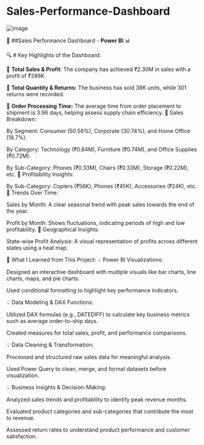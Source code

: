 # Sales-Performance-Dashboard

![image](https://github.com/user-attachments/assets/bbe776c2-a832-40e7-a93b-007554c48a76)

🚀 ##Sales Performance Dashboard - **Power BI** 📊

🔍 # Key Highlights of the Dashboard:

📌 **Total Sales & Profit**: The company has achieved ₹2.30M in sales with a profit of ₹286K.

📌 **Total Quantity & Returns:** The business has sold 38K units, while 301 returns were recorded.

📌 **Order Processing Time:** The average time from order placement to shipment is 3.96 days, helping assess supply chain efficiency.
📌 Sales Breakdown:

By Segment: Consumer (50.56%), Corporate (30.74%), and Home Office (18.7%).

By Category: Technology (₹0.84M), Furniture (₹0.74M), and Office Supplies (₹0.72M).

By Sub-Category: Phones (₹0.33M), Chairs (₹0.33M), Storage (₹0.22M), etc.
📌 Profitability Insights:

By Sub-Category: Copiers (₹56K), Phones (₹45K), Accessories (₹24K), etc.
📌 Trends Over Time:

Sales by Month: A clear seasonal trend with peak sales towards the end of the year.

Profit by Month: Shows fluctuations, indicating periods of high and low profitability.
📌 Geographical Insights:

State-wise Profit Analysis: A visual representation of profits across different states using a heat map.

🎯 What I Learned from This Project:
💡 Power BI Visualizations:

Designed an interactive dashboard with multiple visuals like bar charts, line charts, maps, and pie charts.

Used conditional formatting to highlight key performance indicators.

💡 Data Modeling & DAX Functions:

Utilized DAX formulas (e.g., DATEDIFF) to calculate key business metrics such as average order-to-ship days.

Created measures for total sales, profit, and performance comparisons.

💡 Data Cleaning & Transformation:

Processed and structured raw sales data for meaningful analysis.

Used Power Query to clean, merge, and format datasets before visualization.

💡 Business Insights & Decision-Making:

Analyzed sales trends and profitability to identify peak revenue months.

Evaluated product categories and sub-categories that contribute the most to revenue.

Assessed return rates to understand product performance and customer satisfaction.


